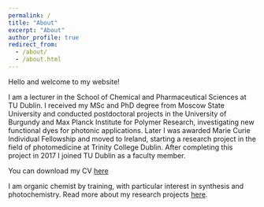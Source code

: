 ```yaml
---
permalink: /
title: "About"
excerpt: "About"
author_profile: true
redirect_from: 
  - /about/
  - /about.html
---
```


Hello and welcome to my website!

I am a lecturer in the School of Chemical and Pharmaceutical Sciences at TU Dublin. I  received my MSc and PhD degree from Moscow State University and conducted postdoctoral projects in the University of Burgundy and Max Planck Institute for Polymer Research, investigating new functional dyes for photonic applications. Later I was awarded Marie Curie Individual Fellowship and moved to Ireland, starting a research project in the field of photomedicine at Trinity College Dublin. After completing this project in 2017 I joined TU Dublin as a faculty member. 

You can download my CV [here](https://mihafil.github.io/academic/files/Filatov-CV-2020-for-web.pdf)

I am organic chemist by training, with particular interest in synthesis and photochemistry. Read more about my research projects [here](https://mihafil.github.io/academic//research/).
 
